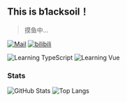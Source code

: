 ## This is b1acksoil！
> 摸鱼中...

[![Mail](https://img.shields.io/badge/-bs@blacksoil.top-red?style=for-the-badge&logo=gmail&logoColor=white)](mailto:bs@blacksoil.top)
[![bilibili](https://img.shields.io/badge/-b1acksoil-00A1D6?style=for-the-badge&logo=bilibili&logoColor=white)](https://space.bilibili.com/33268404)

![Learning TypeScript](https://img.shields.io/badge/Learning-TypeScript-3178C6?style=flat-square&logo=typescript&logoColor=white)
![Learning Vue](https://img.shields.io/badge/Learning-Vue-4FC08D?style=flat-square&logo=vuedotjs&logoColor=white)

### Stats

![GitHub Stats](https://github-readme-stats.vercel.app/api?username=b1acksoil&theme=react)
![Top Langs](https://github-readme-stats.vercel.app/api/top-langs/?username=b1acksoil&layout=compact&hide=html,css,scss&theme=react)
